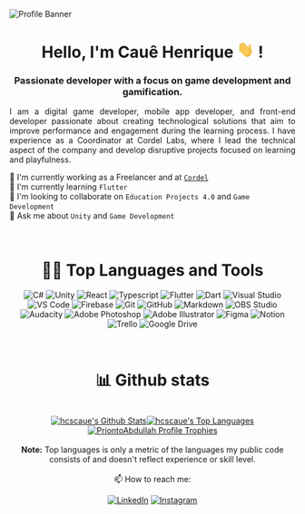 <!-- I used this repository as inspiration: https://github.com/DavidsDvm/DavidsDvm -->
<!-- I used this repository as inspiration: https://github.com/PriontoAbdullah/PriontoAbdullah -->

![Profile Banner](https://user-images.githubusercontent.com/48563952/233785687-ff4a35e8-c9a6-4abd-9c2f-7a68742d6a58.png)

<h1 align="center"> Hello, I'm Cauê Henrique <img src="https://raw.githubusercontent.com/ABSphreak/ABSphreak/master/gifs/Hi.gif" width="30px" height="30px" > ! </h1>

<h3 align="center">Passionate developer with a focus on game development and gamification.</h3>  

<p align="justify">I am a digital game developer, mobile app developer, and front-end developer passionate about creating technological solutions that aim to improve performance and engagement during the learning process. I have experience as a Coordinator at Cordel Labs, where I lead the technical aspect of the company and develop disruptive projects focused on learning and playfulness.</p>
 
🔭 I'm currently working as a Freelancer and at [`Cordel`](https://github.com/Cordel-Labs)<br>🌱 I'm currently learning `Flutter`<br>👯 I'm looking to collaborate on `Education Projects 4.0` and `Game Development`<br>💬 Ask me about `Unity` and `Game Development`

<br/>
<h1 align="center"> 👨‍💻 Top Languages and Tools</h1>

<div align="center">
 
 ![C#](https://img.shields.io/badge/C%23-239120?style=for-the-badge&logo=c-sharp&logoColor=white)
 ![Unity](https://img.shields.io/badge/Unity-000000?style=for-the-badge&logo=unity&logoColor=white)
 ![React](https://img.shields.io/badge/React-61DAFB?style=for-the-badge&logo=react&logoColor=20232A)
 ![Typescript](https://img.shields.io/badge/Typescript-2F74C0?style=for-the-badge&logo=typescript&logoColor=white)
 ![Flutter](https://img.shields.io/badge/Flutter-6A89E5?style=for-the-badge&logo=flutter&logoColor=fff)
 ![Dart](https://img.shields.io/badge/dart-6A89E5?style=for-the-badge&logo=dart&logoColor=fff)
 ![Visual Studio](https://img.shields.io/badge/Visual%20Studio-5C2D91?style=for-the-badge&logo=visual-studio&logoColor=white)
 ![VS Code](https://img.shields.io/badge/VS%20Code-007acc?style=for-the-badge&logo=visual-studio-code&logoColor=white)
 ![Firebase](https://img.shields.io/badge/Firebase-051E34?style=for-the-badge&logo=firebase&logoColor=FFCB2B)
 ![Git](https://img.shields.io/badge/Git-f05032?style=for-the-badge&logo=git&logoColor=white)
 ![GitHub](https://img.shields.io/badge/GitHub-181717?style=for-the-badge&logo=github&logoColor=white)
 ![Markdown](https://img.shields.io/badge/Markdown-000000?style=for-the-badge&logo=markdown&logoColor=white)
 ![OBS Studio](https://img.shields.io/badge/OBS-302E31?style=for-the-badge&logo=obs-studio&logoColor=white)
 ![Audacity](https://img.shields.io/badge/Audacity-0000CC?style=for-the-badge&logo=audacity&logoColor=white)
 ![Adobe Photoshop](https://img.shields.io/badge/Adobe%20Photoshop-31A8FF?style=for-the-badge&logo=adobe-photoshop&logoColor=white)
 ![Adobe Illustrator](https://img.shields.io/badge/Adobe%20Illustrator-FF9A00?style=for-the-badge&logo=adobe-illustrator&logoColor=white)
 ![Figma](https://img.shields.io/badge/Figma-F24E1E?style=for-the-badge&logo=figma&logoColor=white)
 ![Notion](https://img.shields.io/badge/Notion-000000?style=for-the-badge&logo=notion&logoColor=white)
 ![Trello](https://img.shields.io/badge/Trello-0055CC?style=for-the-badge&logo=trello&logoColor=fff)
 ![Google Drive](https://img.shields.io/badge/Google%20drive-00AC47?style=for-the-badge&logo=google-drive&logoColor=fff)
 
</div>
 
<br /> 
<h1 align="center"> 📊 Github stats</h1>
<!-- Bassed on: https://github.com/anuraghazra/github-readme-stats -->
<div align="center">
 <br/>
 <a href="https://github.com/hcscaue/github-readme-stats"><img alt="hcscaue's Github Stats" src="https://github-readme-stats.vercel.app/api/?username=hcscaue&show_icons=true&count_private=true&theme=react&bg_color=22272E&title_color=fff&icon_color=fff&show_icons=true&border_color=22272E&border_radius=0" height="192px"/><img alt="hcscaue's Top Languages" src="https://github-readme-stats.vercel.app/api/top-langs/?username=hcscaue&langs_count=8&layout=compact&theme=react&bg_color=22272E&title_color=fff&icon_color=fff&show_icons=true&border_color=22272E&border_radius=0" height="192px"/></a>
 <br/>
 <div align="center">
  <a href="https://github.com/ryo-ma/github-profile-trophy">
    <img src="https://github-profile-trophy.vercel.app/?username=hcscaue&theme=nord&no-frame=true&border=%220%22&margin-w=15&margin-h=15&row=1" alt="PriontoAbdullah Profile Trophies" />
  </a>
 </div>
 <br/>
 <b>Note:</b> <!--The stats that appear on trophies only reflect my progress in public repositories; -->Top languages is only a metric of the languages my public code consists of and doesn't reflect experience or skill level.
</div>
<br/>

<!-- Projects section -->

<!-- ## 📘 My top open source projects -->

<!-- Bassed on: Repo info cards - https://github.com/anuraghazra/github-readme-stats -->
<!-- <p align="center">
  <p style="widht: 100%;" align="center">
    <a href="https://github.com/DavidsDvm/Flowy"><img align="left" width="45%" height="150px" src="https://github-readme-stats.vercel.app/api/pin/?username=DavidsDvm&repo=Flowy&bg_color=1F222E&title_color=7cebf5&icon_color=2d7de4&theme=react&border_color=7cebf5&border_radius=10&show_icons=true" alt="readme-typing-svg"></a>
    <a href="https://github.com/DavidsDvm/MascotasOlarte"><img align="right" width="45%" height="150px" src="https://github-readme-stats.vercel.app/api/pin/?username=DavidsDvm&repo=MascotasOlarte&bg_color=1F222E&title_color=7cebf5&icon_color=2d7de4&theme=react&border_color=7cebf5&border_radius=10&show_icons=true" alt="readme-typing-svg"></a>
  </p>
  <p align="center">&#8192;</p>
  <p style="widht: 100%;" align="center">
    <a href="https://github.com/DavidsDvm/Dev_Exercises"><img align="left" width="45%" height="150px" src="https://github-readme-stats.vercel.app/api/pin/?username=DavidsDvm&repo=Dev_Exercises&bg_color=1F222E&title_color=7cebf5&icon_color=2d7de4&theme=react&border_color=7cebf5&border_radius=10&show_icons=true" alt="readme-typing-svg"></a>
    <a href="https://github.com/DavidsDvm/EjerciciosSena"><img align="right" width="45%" height="150px" src="https://github-readme-stats.vercel.app/api/pin?username=hcscaue&repo=EjerciciosSena&theme=react&border_color=7cebf5&border_radius=10&bg_color=1F222E&title_color=7cebf5&icon_color=2d7de4&show_icons=true" alt="custom-icon-badges"></a>
  </p>
</p>

<p align="center">&#8192;</p>
<p align="center">&#8192;</p>

<p align="left">
  <a href="https://github.com/hcscaue?tab=repositories"><img alt="All Repositories" title="All Repositories" src="https://custom-icon-badges.herokuapp.com/badge/-All%20Repos-2962FF?style=for-the-badge&logoColor=white&logo=repo"/></a>
</p> -->

<div align="center">
 📫 How to reach me:

 [![LinkedIn](https://img.shields.io/badge/LinkedIn-0077B5?style=for-the-badge&logo=linkedin&logoColor=white)](https://www.linkedin.com/in/hcscaue/)
 [![Instagram](https://img.shields.io/badge/Instagram-red?style=for-the-badge&logo=instagram&logoColor=white)](https://www.instagram.com/hcs.caue/)
</div>
